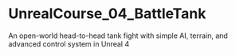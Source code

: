# UnrealCourse_04_BattleTank
An open-world head-to-head tank fight with simple AI, terrain, and advanced control system in Unreal 4

